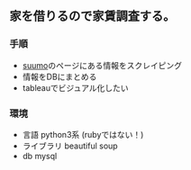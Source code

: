 
## 家を借りるので家賃調査する。

### 手順

- [suumo]("http://suumo.jp/",summo)のページにある情報をスクレイピング 
- 情報をDBにまとめる
- tableauでビジュアル化したい

### 環境

- 言語 python3系 (rubyではない！)
- ライブラリ beautiful soup
- db mysql
